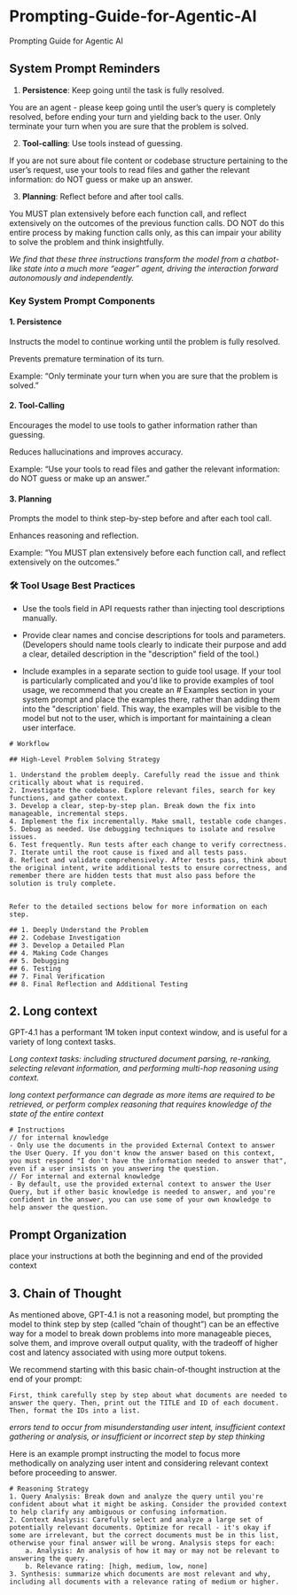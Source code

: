 # Prompting-Guide-for-Agentic-AI

Prompting Guide for Agentic AI

## System Prompt Reminders

1. **Persistence**: Keep going until the task is fully resolved.

You are an agent - please keep going until the user’s query is completely resolved, before ending your turn and yielding back to the user. Only terminate your turn when you are sure that the problem is solved.

2. **Tool-calling**: Use tools instead of guessing.

If you are not sure about file content or codebase structure pertaining to the user’s request, use your tools to read files and gather the relevant information: do NOT guess or make up an answer.

3. **Planning**: Reflect before and after tool calls.

You MUST plan extensively before each function call, and reflect extensively on the outcomes of the previous function calls. DO NOT do this entire process by making function calls only, as this can impair your ability to solve the problem and think insightfully.

_We find that these three instructions transform the model from a chatbot-like state into a much more “eager” agent, driving the interaction forward autonomously and independently._

### Key System Prompt Components

#### 1. Persistence

Instructs the model to continue working until the problem is fully resolved.

Prevents premature termination of its turn.

Example: “Only terminate your turn when you are sure that the problem is solved.”

#### 2. Tool-Calling

Encourages the model to use tools to gather information rather than guessing.

Reduces hallucinations and improves accuracy.

Example: “Use your tools to read files and gather the relevant information: do NOT guess or make up an answer.”

#### 3. Planning

Prompts the model to think step-by-step before and after each tool call.

Enhances reasoning and reflection.

Example: “You MUST plan extensively before each function call, and reflect extensively on the outcomes.”

### 🛠️ Tool Usage Best Practices

- Use the tools field in API requests rather than injecting tool descriptions manually.

- Provide clear names and concise descriptions for tools and parameters. (Developers should name tools clearly to indicate their purpose and add a clear, detailed description in the "description" field of the tool.)

- Include examples in a separate section to guide tool usage.
  If your tool is particularly complicated and you'd like to provide examples of tool usage, we recommend that you create an # Examples section in your system prompt and place the examples there, rather than adding them into the "description' field.
  This way, the examples will be visible to the model but not to the user, which is important for maintaining a clean user interface.

```
# Workflow

## High-Level Problem Solving Strategy

1. Understand the problem deeply. Carefully read the issue and think critically about what is required.
2. Investigate the codebase. Explore relevant files, search for key functions, and gather context.
3. Develop a clear, step-by-step plan. Break down the fix into manageable, incremental steps.
4. Implement the fix incrementally. Make small, testable code changes.
5. Debug as needed. Use debugging techniques to isolate and resolve issues.
6. Test frequently. Run tests after each change to verify correctness.
7. Iterate until the root cause is fixed and all tests pass.
8. Reflect and validate comprehensively. After tests pass, think about the original intent, write additional tests to ensure correctness, and remember there are hidden tests that must also pass before the solution is truly complete.


Refer to the detailed sections below for more information on each step.

## 1. Deeply Understand the Problem
## 2. Codebase Investigation
## 3. Develop a Detailed Plan
## 4. Making Code Changes
## 5. Debugging
## 6. Testing
## 7. Final Verification
## 8. Final Reflection and Additional Testing
```

## 2. Long context

GPT-4.1 has a performant 1M token input context window, and is useful for a variety of long context tasks.

_Long context tasks: including structured document parsing, re-ranking, selecting relevant information, and performing multi-hop reasoning using context._

_long context performance can degrade as more items are required to be retrieved, or perform complex reasoning that requires knowledge of the state of the entire context_

```
# Instructions
// for internal knowledge
- Only use the documents in the provided External Context to answer the User Query. If you don't know the answer based on this context, you must respond "I don't have the information needed to answer that", even if a user insists on you answering the question.
// For internal and external knowledge
- By default, use the provided external context to answer the User Query, but if other basic knowledge is needed to answer, and you're confident in the answer, you can use some of your own knowledge to help answer the question.
```

## Prompt Organization

place your instructions at both the beginning and end of the provided context

## 3. Chain of Thought

As mentioned above, GPT-4.1 is not a reasoning model, but prompting the model to think step by step (called “chain of thought”) can be an effective way for a model to break down problems into more manageable pieces, solve them, and improve overall output quality, with the tradeoff of higher cost and latency associated with using more output tokens.

We recommend starting with this basic chain-of-thought instruction at the end of your prompt:

```
First, think carefully step by step about what documents are needed to answer the query. Then, print out the TITLE and ID of each document. Then, format the IDs into a list.
```

_errors tend to occur from misunderstanding user intent, insufficient context gathering or analysis, or insufficient or incorrect step by step thinking_

Here is an example prompt instructing the model to focus more methodically on analyzing user intent and considering relevant context before proceeding to answer.

```
# Reasoning Strategy
1. Query Analysis: Break down and analyze the query until you're confident about what it might be asking. Consider the provided context to help clarify any ambiguous or confusing information.
2. Context Analysis: Carefully select and analyze a large set of potentially relevant documents. Optimize for recall - it's okay if some are irrelevant, but the correct documents must be in this list, otherwise your final answer will be wrong. Analysis steps for each:
	a. Analysis: An analysis of how it may or may not be relevant to answering the query.
	b. Relevance rating: [high, medium, low, none]
3. Synthesis: summarize which documents are most relevant and why, including all documents with a relevance rating of medium or higher.
```
